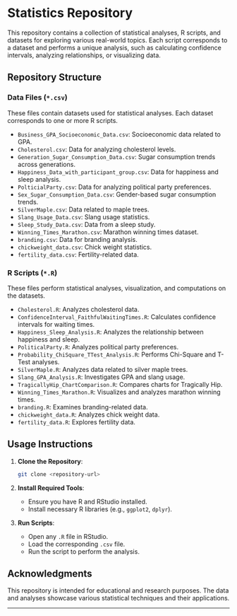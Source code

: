 # Statistics Repository

This repository contains a collection of statistical analyses, R scripts, and datasets for exploring various real-world topics. Each script corresponds to a dataset and performs a unique analysis, such as calculating confidence intervals, analyzing relationships, or visualizing data.

## Repository Structure

### Data Files (`*.csv`)
These files contain datasets used for statistical analyses. Each dataset corresponds to one or more R scripts.

- `Business_GPA_Socioeconomic_Data.csv`: Socioeconomic data related to GPA.
- `Cholesterol.csv`: Data for analyzing cholesterol levels.
- `Generation_Sugar_Consumption_Data.csv`: Sugar consumption trends across generations.
- `Happiness_Data_with_participant_group.csv`: Data for happiness and sleep analysis.
- `PolticialParty.csv`: Data for analyzing political party preferences.
- `Sex_Sugar_Consumption_Data.csv`: Gender-based sugar consumption trends.
- `SilverMaple.csv`: Data related to maple trees.
- `Slang_Usage_Data.csv`: Slang usage statistics.
- `Sleep_Study_Data.csv`: Data from a sleep study.
- `Winning_Times_Marathon.csv`: Marathon winning times dataset.
- `branding.csv`: Data for branding analysis.
- `chickweight_data.csv`: Chick weight statistics.
- `fertility_data.csv`: Fertility-related data.

### R Scripts (`*.R`)
These files perform statistical analyses, visualization, and computations on the datasets.

- `Cholesterol.R`: Analyzes cholesterol data.
- `ConfidenceInterval_FaithfulWaitingTimes.R`: Calculates confidence intervals for waiting times.
- `Happiness_Sleep_Analysis.R`: Analyzes the relationship between happiness and sleep.
- `PoliticalParty.R`: Analyzes political party preferences.
- `Probability_ChiSquare_TTest_Analysis.R`: Performs Chi-Square and T-Test analyses.
- `SilverMaple.R`: Analyzes data related to silver maple trees.
- `Slang_GPA_Analysis.R`: Investigates GPA and slang usage.
- `TragicallyHip_ChartComparison.R`: Compares charts for Tragically Hip.
- `Winning_Times_Marathon.R`: Visualizes and analyzes marathon winning times.
- `branding.R`: Examines branding-related data.
- `chickweight_data.R`: Analyzes chick weight data.
- `fertility_data.R`: Explores fertility data.

## Usage Instructions

1. **Clone the Repository**:
   ```bash
   git clone <repository-url>
   ```
2. **Install Required Tools**:
   - Ensure you have R and RStudio installed.
   - Install necessary R libraries (e.g., `ggplot2`, `dplyr`).

3. **Run Scripts**:
   - Open any `.R` file in RStudio.
   - Load the corresponding `.csv` file.
   - Run the script to perform the analysis.

## Acknowledgments

This repository is intended for educational and research purposes. The data and analyses showcase various statistical techniques and their applications.

---
